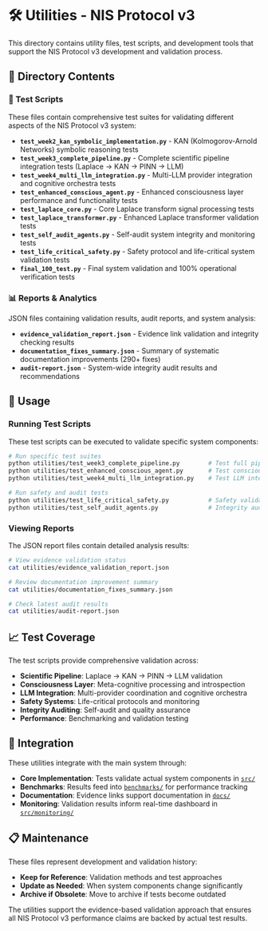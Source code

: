# 🛠️ Utilities - NIS Protocol v3

This directory contains utility files, test scripts, and development tools that support the NIS Protocol v3 development and validation process.

## 📂 Directory Contents

### 🧪 Test Scripts
These files contain comprehensive test suites for validating different aspects of the NIS Protocol v3 system:

- **`test_week2_kan_symbolic_implementation.py`** - KAN (Kolmogorov-Arnold Networks) symbolic reasoning tests
- **`test_week3_complete_pipeline.py`** - Complete scientific pipeline integration tests (Laplace → KAN → PINN → LLM)
- **`test_week4_multi_llm_integration.py`** - Multi-LLM provider integration and cognitive orchestra tests
- **`test_enhanced_conscious_agent.py`** - Enhanced consciousness layer performance and functionality tests
- **`test_laplace_core.py`** - Core Laplace transform signal processing tests
- **`test_laplace_transformer.py`** - Enhanced Laplace transformer validation tests
- **`test_self_audit_agents.py`** - Self-audit system integrity and monitoring tests
- **`test_life_critical_safety.py`** - Safety protocol and life-critical system validation tests
- **`final_100_test.py`** - Final system validation and 100% operational verification tests

### 📊 Reports & Analytics
JSON files containing validation results, audit reports, and system analysis:

- **`evidence_validation_report.json`** - Evidence link validation and integrity checking results
- **`documentation_fixes_summary.json`** - Summary of systematic documentation improvements (290+ fixes)
- **`audit-report.json`** - System-wide integrity audit results and recommendations

## 🎯 Usage

### Running Test Scripts
These test scripts can be executed to validate specific system components:

```bash
# Run specific test suites
python utilities/test_week3_complete_pipeline.py        # Test full pipeline
python utilities/test_enhanced_conscious_agent.py       # Test consciousness layer
python utilities/test_week4_multi_llm_integration.py    # Test LLM integration

# Run safety and audit tests
python utilities/test_life_critical_safety.py           # Safety validation
python utilities/test_self_audit_agents.py              # Integrity auditing
```

### Viewing Reports
The JSON report files contain detailed analysis results:

```bash
# View evidence validation status
cat utilities/evidence_validation_report.json

# Review documentation improvement summary
cat utilities/documentation_fixes_summary.json

# Check latest audit results
cat utilities/audit-report.json
```

## 📈 Test Coverage

The test scripts provide comprehensive validation across:
- **Scientific Pipeline**: Laplace → KAN → PINN → LLM validation
- **Consciousness Layer**: Meta-cognitive processing and introspection
- **LLM Integration**: Multi-provider coordination and cognitive orchestra
- **Safety Systems**: Life-critical protocols and monitoring
- **Integrity Auditing**: Self-audit and quality assurance
- **Performance**: Benchmarking and validation testing

## 🔗 Integration

These utilities integrate with the main system through:
- **Core Implementation**: Tests validate actual system components in [`src/`](../src/)
- **Benchmarks**: Results feed into [`benchmarks/`](../benchmarks/) for performance tracking
- **Documentation**: Evidence links support documentation in [`docs/`](../docs/)
- **Monitoring**: Validation results inform real-time dashboard in [`src/monitoring/`](../src/monitoring/)

## 📋 Maintenance

These files represent development and validation history:
- **Keep for Reference**: Validation methods and test approaches
- **Update as Needed**: When system components change significantly
- **Archive if Obsolete**: Move to archive if tests become outdated

The utilities support the evidence-based validation approach that ensures all NIS Protocol v3 performance claims are backed by actual test results. 